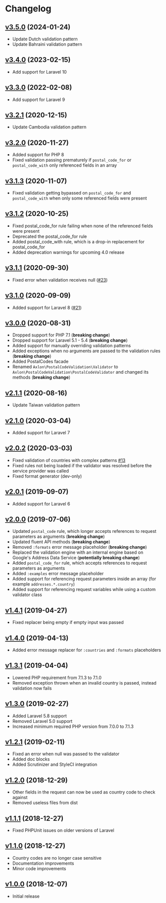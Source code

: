 # Changelog

## [v3.5.0](https://github.com/axlon/laravel-postal-code-validation/tree/v3.5.0) (2024-01-24)

- Update Dutch validation pattern
- Update Bahraini validation pattern

## [v3.4.0](https://github.com/axlon/laravel-postal-code-validation/tree/v3.4.0) (2023-02-15)
- Add support for Laravel 10

## [v3.3.0](https://github.com/axlon/laravel-postal-code-validation/tree/v3.3.0) (2022-02-08)
- Add support for Laravel 9

## [v3.2.1](https://github.com/axlon/laravel-postal-code-validation/tree/v3.2.1) (2020-12-15)
- Update Cambodia validation pattern

## [v3.2.0](https://github.com/axlon/laravel-postal-code-validation/tree/v3.2.0) (2020-11-27)
- Added support for PHP 8
- Fixed validation passing prematurely if `postal_code_for` or `postal_code_with` only referenced fields in an array

## [v3.1.3](https://github.com/axlon/laravel-postal-code-validation/tree/v3.1.3) (2020-11-07)
- Fixed validation getting bypassed on `postal_code_for` and `postal_code_with` when only some referenced fields were present

## [v3.1.2](https://github.com/axlon/laravel-postal-code-validation/tree/v3.1.2) (2020-10-25)
- Fixed postal_code_for rule failing when none of the referenced fields were present
- Deprecated the postal_code_for rule
- Added postal_code_with rule, which is a drop-in replacement for postal_code_for
- Added deprecation warnings for upcoming 4.0 release

## [v3.1.1](https://github.com/axlon/laravel-postal-code-validation/tree/v3.1.1) (2020-09-30)
- Fixed error when validation receives null ([#23](https://github.com/axlon/laravel-postal-code-validation/issues/23))

## [v3.1.0](https://github.com/axlon/laravel-postal-code-validation/tree/v3.1.0) (2020-09-09)
- Added support for Laravel 8 ([#21](https://github.com/axlon/laravel-postal-code-validation/pull/21))

## [v3.0.0](https://github.com/axlon/laravel-postal-code-validation/tree/v3.0.0) (2020-08-31)
- Dropped support for PHP 7.1 (**breaking change**)
- Dropped support for Laravel 5.1 - 5.4 (**breaking change**)
- Added support for manually overriding validation patterns
- Added exceptions when no arguments are passed to the validation rules (**breaking change**)
- Added PostalCodes facade
- Renamed `Axlon\PostalCodeValidation\Validator` to `Axlon\PostalCodeValidation\PostalCodeValidator` and changed its methods (**breaking change**)

## [v2.1.1](https://github.com/axlon/laravel-postal-code-validation/tree/v2.1.1) (2020-08-16)
- Update Taiwan validation pattern

## [v2.1.0](https://github.com/axlon/laravel-postal-code-validation/tree/v2.1.0) (2020-03-04)
- Added support for Laravel 7

## [v2.0.2](https://github.com/axlon/laravel-postal-code-validation/tree/v2.0.2) (2020-03-03)
- Fixed validation of countries with complex patterns
[#13](https://github.com/axlon/laravel-postal-code-validation/issues/13)
- Fixed rules not being loaded if the validator was resolved before the service provider was called
- Fixed format generator (dev-only)

## [v2.0.1](https://github.com/axlon/laravel-postal-code-validation/tree/v2.0.1) (2019-09-07)
- Added support for Laravel 6

## [v2.0.0](https://github.com/axlon/laravel-postal-code-validation/tree/v2.0.0) (2019-07-06)
- Updated `postal_code` rule, which longer accepts references to request parameters as arguments (**breaking change**)
- Updated fluent API methods (**breaking change**)
- Removed `:formats` error message placeholder (**breaking change**)
- Replaced the validation engine with an internal engine based on Google's Address Data Service
(**potentially breaking change**)
- Added `postal_code_for` rule, which accepts references to request parameters as arguments
- Added `:examples` error message placeholder
- Added support for referencing request parameters inside an array (for example `addresses.*.country`)
- Added support for referencing request variables while using a custom validator class

## [v1.4.1](https://github.com/axlon/laravel-postal-code-validation/tree/v1.4.1) (2019-04-27)
- Fixed replacer being empty if empty input was passed

## [v1.4.0](https://github.com/axlon/laravel-postal-code-validation/tree/v1.4.0) (2019-04-13)
- Added error message replacer for `:countries` and `:formats` placeholders

## [v1.3.1](https://github.com/axlon/laravel-postal-code-validation/tree/v1.3.1) (2019-04-04)
- Lowered PHP requirement from 7.1.3 to 7.1.0
- Removed exception thrown when an invalid country is passed, instead validation now fails

## [v1.3.0](https://github.com/axlon/laravel-postal-code-validation/tree/v1.3.0) (2019-02-27)
- Added Laravel 5.8 support
- Removed Laravel 5.0 support
- Increased minimum required PHP version from 7.0.0 to 7.1.3

## [v1.2.1](https://github.com/axlon/laravel-postal-code-validation/tree/v1.2.1) (2019-02-11)
- Fixed an error when null was passed to the validator
- Added doc blocks
- Added Scrutinizer and StyleCI integration

## [v1.2.0](https://github.com/axlon/laravel-postal-code-validation/tree/v1.2.0) (2018-12-29)
- Other fields in the request can now be used as country code to check against
- Removed useless files from dist

## [v1.1.1](https://github.com/axlon/laravel-postal-code-validation/tree/v1.1.1) (2018-12-27)
- Fixed PHPUnit issues on older versions of Laravel

## [v1.1.0](https://github.com/axlon/laravel-postal-code-validation/tree/v1.1.0) (2018-12-27)
- Country codes are no longer case sensitive
- Documentation improvements
- Minor code improvements

## [v1.0.0](https://github.com/axlon/laravel-postal-code-validation/tree/v1.0.0) (2018-12-07)
- Initial release
